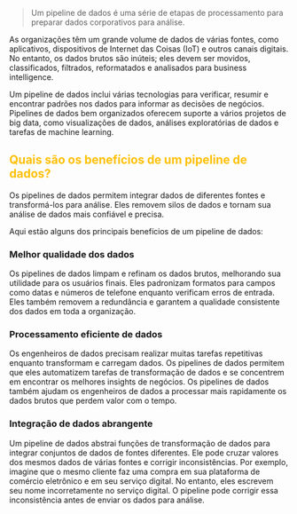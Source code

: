  
> Um pipeline de dados é uma série de etapas de processamento para preparar dados corporativos para análise.

As organizações têm um grande volume de dados de várias fontes, como aplicativos, dispositivos de Internet das Coisas (IoT) e outros canais digitais. No entanto, os dados brutos são inúteis; eles devem ser movidos, classificados, filtrados, reformatados e analisados para business intelligence. 

Um pipeline de dados inclui várias tecnologias para verificar, resumir e encontrar padrões nos dados para informar as decisões de negócios. Pipelines de dados bem organizados oferecem suporte a vários projetos de big data, como visualizações de dados, análises exploratórias de dados e tarefas de machine learning.

## <span style="color:#ffc000">Quais são os benefícios de um pipeline de dados?</span>

Os pipelines de dados permitem integrar dados de diferentes fontes e transformá-los para análise. Eles removem silos de dados e tornam sua análise de dados mais confiável e precisa. 

Aqui estão alguns dos principais benefícios de um pipeline de dados:
### **Melhor qualidade dos dados**

Os pipelines de dados limpam e refinam os dados brutos, melhorando sua utilidade para os usuários finais. Eles padronizam formatos para campos como datas e números de telefone enquanto verificam erros de entrada. Eles também removem a redundância e garantem a qualidade consistente dos dados em toda a organização.

### **Processamento eficiente de dados**

Os engenheiros de dados precisam realizar muitas tarefas repetitivas enquanto transformam e carregam dados. Os pipelines de dados permitem que eles automatizem tarefas de transformação de dados e se concentrem em encontrar os melhores insights de negócios. Os pipelines de dados também ajudam os engenheiros de dados a processar mais rapidamente os dados brutos que perdem valor com o tempo.

### **Integração de dados abrangente**

Um pipeline de dados abstrai funções de transformação de dados para integrar conjuntos de dados de fontes diferentes. Ele pode cruzar valores dos mesmos dados de várias fontes e corrigir inconsistências. Por exemplo, imagine que o mesmo cliente faz uma compra em sua plataforma de comércio eletrônico e em seu serviço digital. No entanto, eles escrevem seu nome incorretamente no serviço digital. O pipeline pode corrigir essa inconsistência antes de enviar os dados para análise.